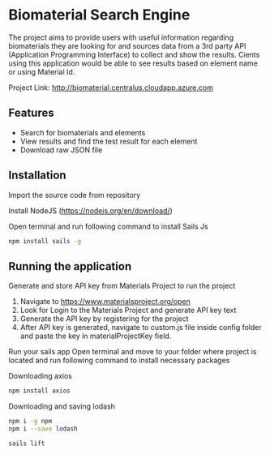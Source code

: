 # Biomaterial Search Engine

The project aims to provide users with useful information regarding biomaterials they are looking for and sources data from a 3rd party API (Application Programming Interface) to collect and show the results. Cients using this application would be able to see results based on element name or using Material Id.

Project Link: http://biomaterial.centralus.cloudapp.azure.com

## Features

- Search for biomaterials and elements
- View results and find the test result for each element
- Download raw JSON file

## Installation
Import the source code from repository

Install NodeJS (https://nodejs.org/en/download/)


Open terminal and run following command to install Sails Js
```sh
npm install sails -g
```

## Running the application

Generate and store  API key from Materials Project to run the project
1. Navigate to https://www.materialsproject.org/open
2. Look for Login to the Materials Project and generate API key text
3. Generate the API key by registering for the project
4. After API key is generated, navigate to custom.js file inside config folder and paste the key in materialProjectKey field.




Run your sails app
Open terminal and move to your folder where project is located and run following command to install necessary packages

Downloading axios

```sh
npm install axios
```

Downloading and saving lodash

```sh
npm i -g npm
npm i --save lodash
```

```sh
sails lift
```


